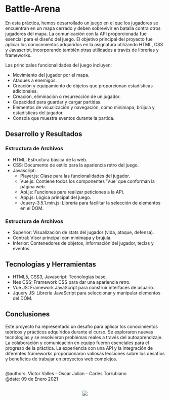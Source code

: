 # Battle-Arena
En esta práctica, hemos desarrollado un juego en el que los jugadores se encuentran en un mapa cerrado y deben sobrevivir en batalla contra otros jugadores del mapa. La comunicación con la API proporcionada fue esencial para el diseño del juego. El objetivo principal del proyecto fue aplicar los conocimientos adquiridos en la asignatura utilizando HTML, CSS y Javascript, incorporando también otras utilidades a través de librerías y frameworks.

Las principales funcionalidades del juego incluyen:

- Movimiento del jugador por el mapa.
- Ataques a enemigos.
- Creación y equipamiento de objetos que proporcionan estadísticas adicionales.
- Creación, eliminación o resurrección de un jugador.
- Capacidad para guardar y cargar partidas.
- Elementos de visualización y navegación, como minimapa, brújula y estadísticas del jugador.
- Consola que muestra eventos durante la partida.

## Desarrollo y Resultados
### Estructura de Archivos
- HTML: Estructura básica de la web.
- CSS: Documento de estilo para la apariencia retro del juego.
- Javascript:
    - Player.js: Clase para las funcionalidades del jugador.
    - Vue.js: Contiene todos los componentes 'Vue' que conforman la página web.
    - Api.js: Funciones para realizar peticiones a la API.
    - App.js: Lógica principal del juego.
    - Jquery-3.5.1.min.js: Librería para facilitar la selección de elementos en el DOM.
 
### Estructura de Archivos
- Superior: Visualización de stats del jugador (vida, ataque, defensa).
- Central: Visor principal con minimapa y brújula.
- Inferior: Contenedores de objetos, información del jugador, teclas y eventos.

## Tecnologías y Herramientas
- HTML5, CSS3, Javascript: Tecnologías base.
- Nes CSS: Framework CSS para dar una apariencia retro.
- Vue JS: Framework JavaScript para construir interfaces de usuario.
- Jquery JS: Librería JavaScript para seleccionar y manipular elementos del DOM.

## Conclusiones
Este proyecto ha representado un desafío para aplicar los conocimientos teóricos y prácticos adquiridos durante el curso. Se exploraron nuevas tecnologías y se resolvieron problemas reales a través del autoaprendizaje. La colaboración y comunicación en equipo fueron esenciales para el progreso de la práctica. La experiencia con una API y la integración de diferentes frameworks proporcionaron valiosas lecciones sobre los desafíos y beneficios de trabajar en proyectos web complejos.

##
@authors: Victor Valles - Oscar Julian - Carles Torrubiano  
@date: 09 de Enero 2021
##
<p align="center">
  <img src="https://github.com/oscarjuly23/Battle-Arena/assets/39187459/82cc7de7-6d0a-4c29-beab-56e7bcaf06cb">
</p>
